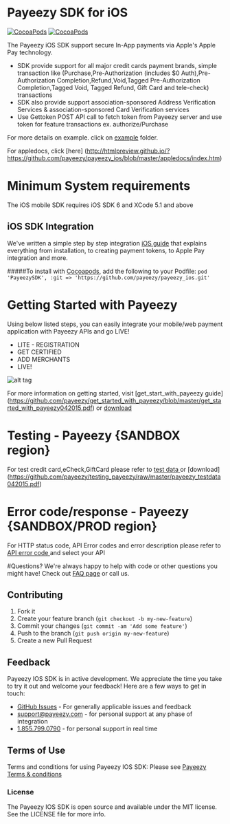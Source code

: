 # Payeezy SDK for iOS
[![CocoaPods](https://img.shields.io/cocoapods/l/Stripe.svg?style=flat)](https://github.com/payeezy/payeezy_ios/raw/master/LICENSE)
[![CocoaPods](https://img.shields.io/cocoapods/p/Stripe.svg?style=flat)](https://github.com/nohup-atulparmar/payeezy_ios)

The Payeezy iOS SDK support secure In-App payments via Apple's Apple Pay technology.
* SDK provide support for all major credit cards payment brands, simple transaction like (Purchase,Pre-Authorization (includes $0 Auth),Pre-Authorization Completion,Refund,Void,Tagged Pre-Authorization Completion,Tagged Void, Tagged Refund, Gift Card and tele-check)  transactions
* SDK also provide support association-sponsored Address Verification Services & association-sponsored Card Verification services
* Use Gettoken POST API call to fetch token from Payeezy server and use token for feature transactions ex. authorize/Purchase

For more details on example. click on [example](https://github.com/payeezy/payeezy_ios/tree/master/examples) folder.

For appledocs, click [here] (http://htmlpreview.github.io/?https://github.com/payeezy/payeezy_ios/blob/master/appledocs/index.htm) 
# Minimum System requirements
The iOS mobile SDK requires iOS SDK 6 and XCode 5.1 and above

## iOS SDK Integration
We've written a simple step by step integration [iOS guide](../../tree/master/guide/payeezy_iOS_SDK042015.pdf) that explains everything from installation, to creating payment tokens, to Apple Pay integration and more.

#####To install with [Cocoapods](http://cocoapods.org), add the following to your Podfile:
`pod 'PayeezySDK', :git => 'https://github.com/payeezy/payeezy_ios.git'`

# Getting Started with Payeezy
Using below listed steps, you can easily integrate your mobile/web payment application with Payeezy APIs and go LIVE!
*	LITE  - REGISTRATION  
*	GET CERTIFIED
*	ADD MERCHANTS 
*	LIVE!

![alt tag](https://github.com/payeezy/get_started_with_payeezy/raw/master/payeezy_flow_diagram.png)

For more information on getting started, visit  [get_start_with_payeezy guide] (https://github.com/payeezy/get_started_with_payeezy/blob/master/get_started_with_payeezy042015.pdf) or [download](https://github.com/payeezy/get_started_with_payeezy/raw/master/get_started_with_payeezy042015.pdf)

# Testing - Payeezy {SANDBOX region}
For test credit card,eCheck,GiftCard please refer to [test data ](https://github.com/payeezy/testing_payeezy/blob/master/payeezy_testdata042015.pdf) or [download] (https://github.com/payeezy/testing_payeezy/raw/master/payeezy_testdata042015.pdf)

# Error code/response - Payeezy {SANDBOX/PROD region}
For HTTP status code, API Error codes and error description please refer to [API error code ](https://developer.payeezy.com/payeezy_new_docs/apis) and select your API

#Questions?
We're always happy to help with code or other questions you might have! Check out [FAQ page](https://developer.payeezy.com/faq-page) or call us. 

## Contributing
1. Fork it 
2. Create your feature branch (`git checkout -b my-new-feature`)
3. Commit your changes (`git commit -am 'Add some feature'`)
4. Push to the branch (`git push origin my-new-feature`)
5. Create a new Pull Request  

## Feedback
Payeezy IOS SDK is in active development. We appreciate the time you take to try it out and welcome your feedback!
Here are a few ways to get in touch:
* [GitHub Issues](https://github.com/payeezy/payeezy/issues) - For generally applicable issues and feedback
* support@payeezy.com - for personal support at any phase of integration
* [1.855.799.0790](tel:+18557990790)  - for personal support in real time 

## Terms of Use

Terms and conditions for using Payeezy IOS SDK: Please see [Payeezy Terms & conditions](https://developer.payeezy.com/terms-use)
 
### License
The Payeezy IOS SDK is open source and available under the MIT license. See the LICENSE file for more info.
